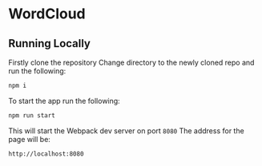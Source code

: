 # WordCloud

## Running Locally
Firstly clone the repository
Change directory to the newly cloned repo and run the following:

```cmd
npm i
```
To start the app run the following:

```cmd
npm run start
```
This will start the Webpack dev server on port `8080`
The address for the page will be:

```URL
http://localhost:8080
```
